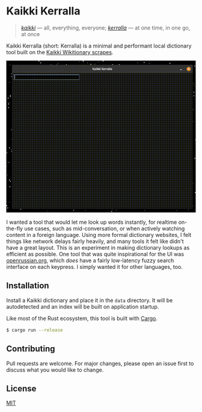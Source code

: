 # Kaikki Kerralla

> [*kaikki*](https://kaikki.org/) &mdash; all, everything, everyone;
> [*kerralla*](https://kaikki.org/dictionary/Finnish/meaning/k/ke/kerralla.html)
> &mdash; at one time, in one go, at once

Kaikki Kerralla (short: Kerralla) is a minimal and performant local dictionary tool built on the
[Kaikki Wikitionary scrapes](https://kaikki.org/).

![video: Looking up words faster than the framerate](media/screencast.gif)

I wanted a tool that would let me look up words instantly, for realtime
on-the-fly use cases, such as mid-conversation, or when actively watching
content in a foreign language. Using more formal dictionary websites, I felt
things like network delays fairly heavily, and many tools it felt like didn't
have a great layout. This is an experiment in making dictionary lookups as
efficient as possible. One tool that was quite inspirational for the UI was
[openrussian.org](https://en.openrussian.org/), which *does* have a fairly
low-latency fuzzy search interface on each keypress. I simply wanted it for
other languages, too.

## Installation

Install a Kaikki dictionary and place it in the `data` directory. It will be
autodetected and an index will be built on application startup.

Like most of the Rust ecosystem, this tool is built with
[Cargo](https://www.rust-lang.org/).

```bash
$ cargo run --release
```

## Contributing

Pull requests are welcome. For major changes, please open an issue first to
discuss what you would like to change.

## License

[MIT](https://choosealicense.com/licenses/mit/)
